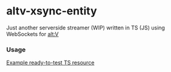 # altv-xsync-entity

Just another serverside streamer (WIP) written in TS (JS) using WebSockets for [alt:V](https://altv.mp)
### Usage
[Example ready-to-test TS resource](/example-ts-resource)
